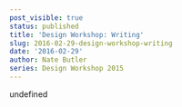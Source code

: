 ```yaml
---
post_visible: true
status: published
title: 'Design Workshop: Writing'
slug: 2016-02-29-design-workshop-writing
date: '2016-02-29'
author: Nate Butler
series: Design Workshop 2015
---
```

undefined